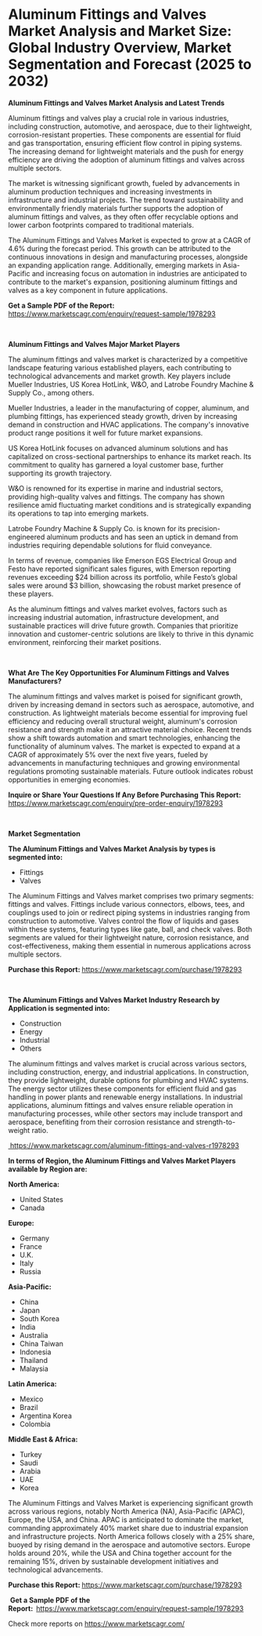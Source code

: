 <p><h1>Aluminum Fittings and Valves Market Analysis and Market Size: Global Industry Overview, Market Segmentation and Forecast (2025 to 2032)</h1></p><p><strong>Aluminum Fittings and Valves Market Analysis and Latest Trends</strong></p>
<p><p>Aluminum fittings and valves play a crucial role in various industries, including construction, automotive, and aerospace, due to their lightweight, corrosion-resistant properties. These components are essential for fluid and gas transportation, ensuring efficient flow control in piping systems. The increasing demand for lightweight materials and the push for energy efficiency are driving the adoption of aluminum fittings and valves across multiple sectors.</p><p>The market is witnessing significant growth, fueled by advancements in aluminum production techniques and increasing investments in infrastructure and industrial projects. The trend toward sustainability and environmentally friendly materials further supports the adoption of aluminum fittings and valves, as they often offer recyclable options and lower carbon footprints compared to traditional materials.</p><p>The Aluminum Fittings and Valves Market is expected to grow at a CAGR of 4.6% during the forecast period. This growth can be attributed to the continuous innovations in design and manufacturing processes, alongside an expanding application range. Additionally, emerging markets in Asia-Pacific and increasing focus on automation in industries are anticipated to contribute to the market's expansion, positioning aluminum fittings and valves as a key component in future applications.</p></p>
<p><strong>Get a Sample PDF of the Report:&nbsp;</strong> <a href="https://www.marketscagr.com/enquiry/request-sample/1978293?utm_campaign=2628&utm_medium=2&utm_source=Github&utm_content=ia&utm_term=01032025&utm_id=aluminum-fittings-and-valves">https://www.marketscagr.com/enquiry/request-sample/1978293</a></p>
<p>&nbsp;</p>
<p><strong>Aluminum Fittings and Valves Major Market Players</strong></p>
<p><p>The aluminum fittings and valves market is characterized by a competitive landscape featuring various established players, each contributing to technological advancements and market growth. Key players include Mueller Industries, US Korea HotLink, W&O, and Latrobe Foundry Machine & Supply Co., among others.</p><p>Mueller Industries, a leader in the manufacturing of copper, aluminum, and plumbing fittings, has experienced steady growth, driven by increasing demand in construction and HVAC applications. The company's innovative product range positions it well for future market expansions.</p><p>US Korea HotLink focuses on advanced aluminum solutions and has capitalized on cross-sectional partnerships to enhance its market reach. Its commitment to quality has garnered a loyal customer base, further supporting its growth trajectory.</p><p>W&O is renowned for its expertise in marine and industrial sectors, providing high-quality valves and fittings. The company has shown resilience amid fluctuating market conditions and is strategically expanding its operations to tap into emerging markets.</p><p>Latrobe Foundry Machine & Supply Co. is known for its precision-engineered aluminum products and has seen an uptick in demand from industries requiring dependable solutions for fluid conveyance.</p><p>In terms of revenue, companies like Emerson EGS Electrical Group and Festo have reported significant sales figures, with Emerson reporting revenues exceeding $24 billion across its portfolio, while Festo’s global sales were around $3 billion, showcasing the robust market presence of these players.</p><p>As the aluminum fittings and valves market evolves, factors such as increasing industrial automation, infrastructure development, and sustainable practices will drive future growth. Companies that prioritize innovation and customer-centric solutions are likely to thrive in this dynamic environment, reinforcing their market positions.</p></p>
<p>&nbsp;</p>
<p><strong>What Are The Key Opportunities For Aluminum Fittings and Valves Manufacturers?</strong></p>
<p><p>The aluminum fittings and valves market is poised for significant growth, driven by increasing demand in sectors such as aerospace, automotive, and construction. As lightweight materials become essential for improving fuel efficiency and reducing overall structural weight, aluminum's corrosion resistance and strength make it an attractive material choice. Recent trends show a shift towards automation and smart technologies, enhancing the functionality of aluminum valves. The market is expected to expand at a CAGR of approximately 5% over the next five years, fueled by advancements in manufacturing techniques and growing environmental regulations promoting sustainable materials. Future outlook indicates robust opportunities in emerging economies.</p></p>
<p><strong>Inquire or Share Your Questions If Any Before Purchasing This Report:</strong> <a href="https://www.marketscagr.com/enquiry/pre-order-enquiry/1978293?utm_campaign=2628&utm_medium=2&utm_source=Github&utm_content=ia&utm_term=01032025&utm_id=aluminum-fittings-and-valves">https://www.marketscagr.com/enquiry/pre-order-enquiry/1978293</a></p>
<p>&nbsp;</p>
<p><strong>Market Segmentation</strong></p>
<p><strong>The Aluminum Fittings and Valves Market Analysis by types is segmented into:</strong></p>
<p><ul><li>Fittings</li><li>Valves</li></ul></p>
<p><p>The Aluminum Fittings and Valves market comprises two primary segments: fittings and valves. Fittings include various connectors, elbows, tees, and couplings used to join or redirect piping systems in industries ranging from construction to automotive. Valves control the flow of liquids and gases within these systems, featuring types like gate, ball, and check valves. Both segments are valued for their lightweight nature, corrosion resistance, and cost-effectiveness, making them essential in numerous applications across multiple sectors.</p></p>
<p><strong>Purchase this Report:&nbsp;</strong><a href="https://www.marketscagr.com/purchase/1978293?utm_campaign=2628&utm_medium=2&utm_source=Github&utm_content=ia&utm_term=01032025&utm_id=aluminum-fittings-and-valves">https://www.marketscagr.com/purchase/1978293</a></p>
<p>&nbsp;</p>
<p><strong>The Aluminum Fittings and Valves Market Industry Research by Application is segmented into:</strong></p>
<p><ul><li>Construction</li><li>Energy</li><li>Industrial</li><li>Others</li></ul></p>
<p><p>The aluminum fittings and valves market is crucial across various sectors, including construction, energy, and industrial applications. In construction, they provide lightweight, durable options for plumbing and HVAC systems. The energy sector utilizes these components for efficient fluid and gas handling in power plants and renewable energy installations. In industrial applications, aluminum fittings and valves ensure reliable operation in manufacturing processes, while other sectors may include transport and aerospace, benefiting from their corrosion resistance and strength-to-weight ratio.</p></p>
<p><a href="https://www.marketscagr.com/aluminum-fittings-and-valves-r1978293?utm_campaign=2628&utm_medium=2&utm_source=Github&utm_content=ia&utm_term=01032025&utm_id=aluminum-fittings-and-valves">&nbsp;https://www.marketscagr.com/aluminum-fittings-and-valves-r1978293</a></p>
<p><strong>In terms of Region, the Aluminum Fittings and Valves Market Players available by Region are:</strong></p>
<p>
    <p> <strong> North America: </strong>
        <ul>
            <li>United States</li>
            <li>Canada</li>
        </ul>
        </p> 
    <p> <strong> Europe: </strong>
        <ul>
            <li>Germany</li>
            <li>France</li>
            <li>U.K.</li>
            <li>Italy</li>
            <li>Russia</li>
        </ul>
        </p> 
    <p> <strong> Asia-Pacific: </strong>
        <ul>
            <li>China</li>
            <li>Japan</li>
            <li>South Korea</li>
            <li>India</li>
            <li>Australia</li>
            <li>China Taiwan</li>
            <li>Indonesia</li>
            <li>Thailand</li>
            <li>Malaysia</li>
        </ul>
        </p> 
    <p> <strong> Latin America: </strong>
        <ul>
            <li>Mexico</li>
            <li>Brazil</li>
            <li>Argentina Korea</li>
            <li>Colombia</li>
        </ul>
        </p> 
    <p> <strong> Middle East & Africa: </strong>
        <ul>
            <li>Turkey</li>
            <li>Saudi</li>
            <li>Arabia</li>
            <li>UAE</li>
            <li>Korea</li>
        </ul>
    </p>
    </p>
<p><p>The Aluminum Fittings and Valves Market is experiencing significant growth across various regions, notably North America (NA), Asia-Pacific (APAC), Europe, the USA, and China. APAC is anticipated to dominate the market, commanding approximately 40% market share due to industrial expansion and infrastructure projects. North America follows closely with a 25% share, buoyed by rising demand in the aerospace and automotive sectors. Europe holds around 20%, while the USA and China together account for the remaining 15%, driven by sustainable development initiatives and technological advancements.</p></p>
<p><strong>Purchase this Report: </strong><a href="https://www.marketscagr.com/purchase/1978293?utm_campaign=2628&utm_medium=2&utm_source=Github&utm_content=ia&utm_term=01032025&utm_id=aluminum-fittings-and-valves">https://www.marketscagr.com/purchase/1978293</a></p>
<p>&nbsp;<strong>Get a Sample PDF of the Report:&nbsp;&nbsp;</strong><a href="https://www.marketscagr.com/enquiry/request-sample/1978293?utm_campaign=2628&utm_medium=2&utm_source=Github&utm_content=ia&utm_term=01032025&utm_id=aluminum-fittings-and-valves">https://www.marketscagr.com/enquiry/request-sample/1978293</a></p>
<p><strong></strong></p>
<p>Check more reports on <a href="https://www.marketscagr.com/?utm_campaign=2628&utm_medium=2&utm_source=Github&utm_content=ia&utm_term=01032025&utm_id=aluminum-fittings-and-valves">https://www.marketscagr.com/</a></p>